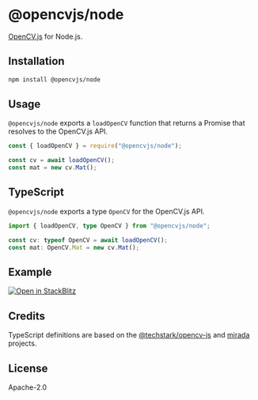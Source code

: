 # @opencvjs/node

[OpenCV.js](https://docs.opencv.org/4.x/d0/d84/tutorial_js_usage.html) for Node.js.

## Installation

```bash
npm install @opencvjs/node
```

## Usage

`@opencvjs/node` exports a `loadOpenCV` function that returns a Promise that resolves to the OpenCV.js API.

```js
const { loadOpenCV } = require("@opencvjs/node");

const cv = await loadOpenCV();
const mat = new cv.Mat();
```

## TypeScript

`@opencvjs/node` exports a type `OpenCV` for the OpenCV.js API.

```ts
import { loadOpenCV, type OpenCV } from "@opencvjs/node";

const cv: typeof OpenCV = await loadOpenCV();
const mat: OpenCV.Mat = new cv.Mat();
```

## Example

[![Open in StackBlitz](https://developer.stackblitz.com/img/open_in_stackblitz.svg)](https://stackblitz.com/fork/github/ocavue/opencvjs/tree/master/examples/web-vite)

## Credits

TypeScript definitions are based on the [@techstark/opencv-js](https://github.com/TechStark/opencv-js) and [mirada](https://github.com/cancerberoSgx/mirada) projects.

## License

Apache-2.0
